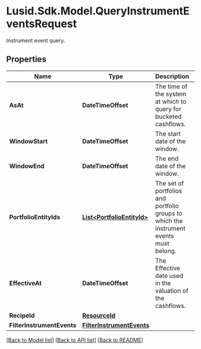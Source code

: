 # Lusid.Sdk.Model.QueryInstrumentEventsRequest
Instrument event query.

## Properties

Name | Type | Description | Notes
------------ | ------------- | ------------- | -------------
**AsAt** | **DateTimeOffset** | The time of the system at which to query for bucketed cashflows. | 
**WindowStart** | **DateTimeOffset** | The start date of the window. | 
**WindowEnd** | **DateTimeOffset** | The end date of the window. | 
**PortfolioEntityIds** | [**List&lt;PortfolioEntityId&gt;**](PortfolioEntityId.md) | The set of portfolios and portfolio groups to which the instrument events must belong. | 
**EffectiveAt** | **DateTimeOffset** | The Effective date used in the valuation of the cashflows. | 
**RecipeId** | [**ResourceId**](ResourceId.md) |  | 
**FilterInstrumentEvents** | [**FilterInstrumentEvents**](FilterInstrumentEvents.md) |  | [optional] 

[[Back to Model list]](../README.md#documentation-for-models) [[Back to API list]](../README.md#documentation-for-api-endpoints) [[Back to README]](../README.md)

